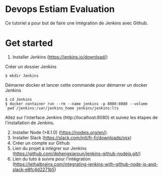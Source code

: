 # Devops Estiam Evaluation

Ce tutoriel a pour but de faire une intégration de Jenkins avec Github.

# Get started

1. Installer Jenkins (https://jenkins.io/download/)

Créer un dossier Jenkins
````
$ mkdir Jenkins
````

Démarrer docker et lancer cette commande pour démarrer un docker Jenkins 
```
$ cd Jenkins
$ docker container run --rm --name jenkins -p 8080:8080 --volume `pwd`/jenkins:/var/jenkins_home jenkins/jenkins:lts
```

Allez sur l'interface Jenkins (http://localhost:8080) et suivez les étapes de l'installation de Jenkins.


2. Installer Node (>8.1.0) (https://nodejs.org/en/).
3. Installer Slack (https://slack.com/intl/fr-fr/downloads/osx)
4. Créer un compte sur Github
5. Lien du projet à intégrer sur Jenkins (https://github.com/dphengsiaroun/jenkins-github-nodejs.git/)
6. Lien du tuto à suivre pour l'intégration (https://lethalbrains.com/integrating-jenkins-with-github-node-js-and-slack-e8fc4d2271b5)
